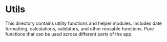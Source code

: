 # Utils

This directory contains utility functions and helper modules.
Includes date formatting, calculations, validators, and other reusable functions.
Pure functions that can be used across different parts of the app.

